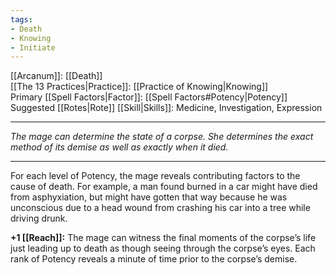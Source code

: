 ```yaml
---
tags:
- Death
- Knowing
- Initiate
---
```


[[Arcanum]]: [[Death]]\
[[The 13 Practices|Practice]]: [[Practice of Knowing|Knowing]]\
Primary [[Spell Factors|Factor]]: [[Spell Factors#Potency|Potency]]\
Suggested [[Rotes|Rote]] [[Skill|Skills]]: Medicine, Investigation, Expression

---

_The mage can determine the state of a corpse. She determines the exact method of its demise as well as exactly when it died._

---

For each level of Potency, the mage reveals contributing factors to the cause of death. For example, a man found burned in a car might have died from asphyxiation, but might have gotten that way because he was unconscious due to a head wound from crashing his car into a tree while driving drunk. 

**+1 [[Reach]]:** The mage can witness the final moments of the corpse’s life just leading up to death as though seeing through the corpse’s eyes. Each rank of Potency reveals a minute of time prior to the corpse’s demise.